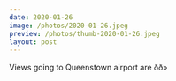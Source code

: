 ```yaml
---
date: 2020-01-26
image: /photos/2020-01-26.jpeg
preview: /photos/thumb-2020-01-26.jpeg
layout: post
---
```


Views going to Queenstown airport are ðð»
